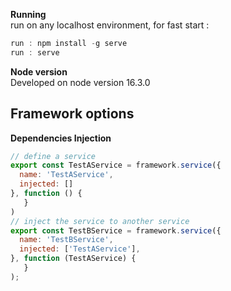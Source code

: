 
**Running**  
run on any localhost environment, for fast start :
```js  
run : npm install -g serve  
run : serve  
```

**Node version**  
Developed on node version 16.3.0

## Framework options

**Dependencies Injection**
```js  
// define a service
export const TestAService = framework.service({  
  name: 'TestAService',  
  injected: []  
}, function () {  
   }
)
// inject the service to another service
export const TestBService = framework.service({  
  name: 'TestBService',  
  injected: ['TestAService'],  
}, function (TestAService) {  
   }
);

```
